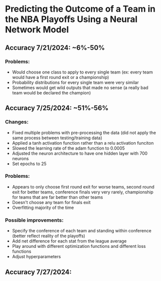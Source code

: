 # Predicting the Outcome of a Team in the NBA Playoffs Using a Neural Network Model
## Accuracy 7/21/2024: ~6%-50%
### Problems:
- Would choose one class to apply to every single team (ex: every team would have a first round exit or a championship)
- Probability distributions for every single team were very similar
- Sometimes would get wild outputs that made no sense (a really bad team would be declared the champion)

## Accuracy 7/25/2024: ~51%-56%
### Changes:
- Fixed multiple problems with pre-processing the data (did not apply the same process between testing/training data)
- Applied a tanh activation function rather than a relu activation funciton
- Slowed the learning rate of the adam function to 0.0005
- Adjusted the neuron architecture to have one hidden layer with 700 neurons
- Set epochs to 25

### Problems:
- Appears to only choose first round exit for worse teams, second round exit for better teams, conference finals very very rarely, championship for teams that are far better than other teams
- Doesn't choose any team for finals exit
- Overfitting majority of the time

### Possible improvements:
- Specify the conference of each team and standing within conference (better reflect reality of the playoffs)
- Add net difference for each stat from the league average
- Play around with different optimization functions and different loss functions
- Adjust hyperparameters

## Accuracy 7/27/2024: 
